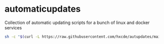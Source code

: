 # automaticupdates
Collection of automatic updating scripts for a bunch of linux and docker services
```bash
sh -c "$(curl -L https://raw.githubusercontent.com/hxcde/autupdates/main/deb-flared-update.sh)"
```
